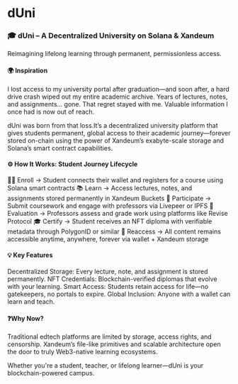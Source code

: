 # dUni

### 🎓 dUni – A Decentralized University on Solana & Xandeum

Reimagining lifelong learning through permanent, permissionless access.

#### 🌍 Inspiration

I lost access to my university portal after graduation—and soon after, a hard drive crash wiped out my entire academic archive. Years of lectures, notes, and assignments… gone. That regret stayed with me. Valuable information I once had is now out of reach.

dUni was born from that loss.It’s a decentralized university platform that gives students permanent, global access to their academic journey—forever stored on-chain using the power of Xandeum’s exabyte-scale storage and Solana’s smart contract capabilities.

#### ⚙️ How It Works: Student Journey Lifecycle 

🧑‍🎓 Enroll → Student connects their wallet and registers for a course using Solana smart contracts
📚 Learn → Access lectures, notes, and assignments stored permanently in Xandeum Buckets
📝 Participate → Submit coursework and engage with professors via Livepeer or IPFS
🧠 Evaluation → Professors assess and grade work using platforms like Revise Protocol
🎓 Certify → Student receives an NFT diploma with verifiable metadata through PolygonID or similar
🔐 Reaccess → All content remains accessible anytime, anywhere, forever via wallet + Xandeum storage

#### 💡 Key Features

Decentralized Storage: Every lecture, note, and assignment is stored permanently.
NFT Credentials: Blockchain-verified diplomas that evolve with your learning.
Smart Access: Students retain access for life—no gatekeepers, no portals to expire.
Global Inclusion: Anyone with a wallet can learn and teach.

#### ❓Why Now?

Traditional edtech platforms are limited by storage, access rights, and censorship. Xandeum’s file-like primitives and scalable architecture open the door to truly Web3-native learning ecosystems.

Whether you're a student, teacher, or lifelong learner—dUni is your blockchain-powered campus.
